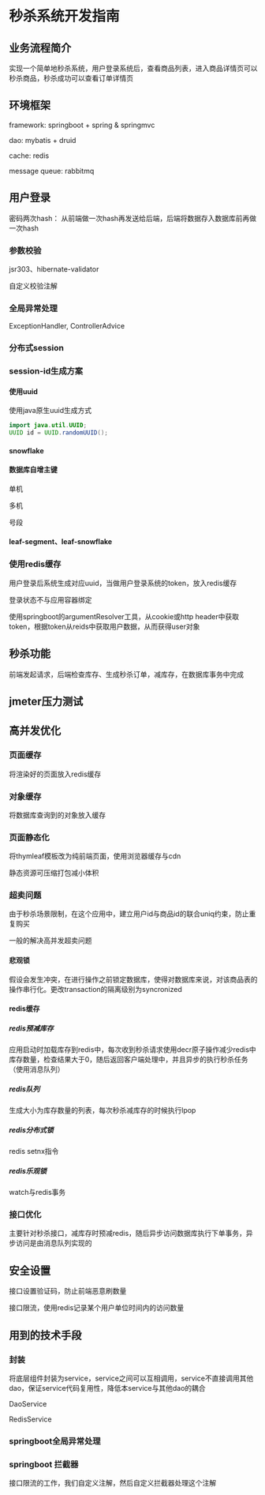 # 秒杀系统开发指南

## 业务流程简介

实现一个简单地秒杀系统，用户登录系统后，查看商品列表，进入商品详情页可以秒杀商品，秒杀成功可以查看订单详情页



## 环境框架

framework: springboot + spring & springmvc

dao: mybatis + druid

cache: redis

message queue: rabbitmq



## 用户登录

密码两次hash： 从前端做一次hash再发送给后端，后端将数据存入数据库前再做一次hash

### 参数校验

jsr303、hibernate-validator



自定义校验注解



### 全局异常处理

ExceptionHandler, ControllerAdvice



### 分布式session

### session-id生成方案

#### 使用uuid

使用java原生uuid生成方式

```java
import java.util.UUID;
UUID id = UUID.randomUUID();
```

#### snowflake

#### 数据库自增主键

单机

多机

号段



#### leaf-segment、leaf-snowflake

### 使用redis缓存

用户登录后系统生成对应uuid，当做用户登录系统的token，放入redis缓存

登录状态不与应用容器绑定



使用springboot的argumentResolver工具，从cookie或http header中获取token，根据token从reids中获取用户数据，从而获得user对象



## 秒杀功能

前端发起请求，后端检查库存、生成秒杀订单，减库存，在数据库事务中完成



## jmeter压力测试



## 高并发优化

### 页面缓存

将渲染好的页面放入redis缓存

### 对象缓存

将数据库查询到的对象放入缓存

### 页面静态化

将thymleaf模板改为纯前端页面，使用浏览器缓存与cdn

静态资源可压缩打包减小体积



### 超卖问题

由于秒杀场景限制，在这个应用中，建立用户id与商品id的联合uniq约束，防止重复购买



一般的解决高并发超卖问题

#### 悲观锁

假设会发生冲突，在进行操作之前锁定数据库，使得对数据库来说，对该商品表的操作串行化。更改transaction的隔离级别为syncronized

#### redis缓存

##### redis预减库存

应用启动时加载库存到redis中，每次收到秒杀请求使用decr原子操作减少redis中库存数量，检查结果大于0，随后返回客户端处理中，并且异步的执行秒杀任务（使用消息队列）

##### redis队列

生成大小为库存数量的列表，每次秒杀减库存的时候执行lpop

##### redis分布式锁

redis setnx指令

##### redis乐观锁

watch与redis事务

### 接口优化

主要针对秒杀接口，减库存时预减redis，随后异步访问数据库执行下单事务，异步访问是由消息队列实现的

## 安全设置



接口设置验证码，防止前端恶意刷数量



接口限流，使用redis记录某个用户单位时间内的访问数量





## 用到的技术手段



### 封装

将底层组件封装为service，service之间可以互相调用，service不直接调用其他dao，保证service代码复用性，降低本service与其他dao的耦合

DaoService

RedisService



### springboot全局异常处理

### springboot 拦截器

接口限流的工作，我们自定义注解，然后自定义拦截器处理这个注解















